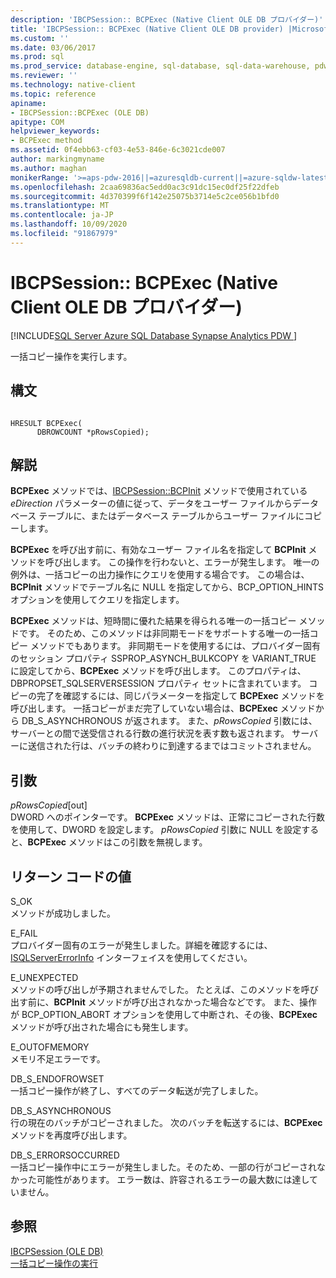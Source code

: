 ```yaml
---
description: 'IBCPSession:: BCPExec (Native Client OLE DB プロバイダー)'
title: 'IBCPSession:: BCPExec (Native Client OLE DB provider) |Microsoft Docs'
ms.custom: ''
ms.date: 03/06/2017
ms.prod: sql
ms.prod_service: database-engine, sql-database, sql-data-warehouse, pdw
ms.reviewer: ''
ms.technology: native-client
ms.topic: reference
apiname:
- IBCPSession::BCPExec (OLE DB)
apitype: COM
helpviewer_keywords:
- BCPExec method
ms.assetid: 0f4ebb63-cf03-4e53-846e-6c3021cde007
author: markingmyname
ms.author: maghan
monikerRange: '>=aps-pdw-2016||=azuresqldb-current||=azure-sqldw-latest||>=sql-server-2016||=sqlallproducts-allversions||>=sql-server-linux-2017||=azuresqldb-mi-current'
ms.openlocfilehash: 2caa69836ac5edd0ac3c91dc15ec0df25f22dfeb
ms.sourcegitcommit: 4d370399f6f142e25075b3714e5c2ce056b1bfd0
ms.translationtype: MT
ms.contentlocale: ja-JP
ms.lasthandoff: 10/09/2020
ms.locfileid: "91867979"
---
```

# <a name="ibcpsessionbcpexec-native-client-ole-db-provider"></a>IBCPSession:: BCPExec (Native Client OLE DB プロバイダー)
[!INCLUDE[SQL Server Azure SQL Database Synapse Analytics PDW ](../../includes/applies-to-version/sql-asdb-asdbmi-asa-pdw.md)]

  一括コピー操作を実行します。  
  
## <a name="syntax"></a>構文  
  
```  
  
HRESULT BCPExec(   
      DBROWCOUNT *pRowsCopied);  
```  
  
## <a name="remarks"></a>解説  
 **BCPExec** メソッドでは、[IBCPSession::BCPInit](../../relational-databases/native-client-ole-db-interfaces/ibcpsession-bcpinit-ole-db.md) メソッドで使用されている *eDirection* パラメーターの値に従って、データをユーザー ファイルからデータベース テーブルに、またはデータベース テーブルからユーザー ファイルにコピーします。  
  
 **BCPExec** を呼び出す前に、有効なユーザー ファイル名を指定して **BCPInit** メソッドを呼び出します。 この操作を行わないと、エラーが発生します。 唯一の例外は、一括コピーの出力操作にクエリを使用する場合です。 この場合は、**BCPInit** メソッドでテーブル名に NULL を指定してから、BCP_OPTION_HINTS オプションを使用してクエリを指定します。  
  
 **BCPExec** メソッドは、短時間に優れた結果を得られる唯一の一括コピー メソッドです。 そのため、このメソッドは非同期モードをサポートする唯一の一括コピー メソッドでもあります。 非同期モードを使用するには、プロバイダー固有のセッション プロパティ SSPROP_ASYNCH_BULKCOPY を VARIANT_TRUE に設定してから、**BCPExec** メソッドを呼び出します。 このプロパティは、DBPROPSET_SQLSERVERSESSION プロパティ セットに含まれています。 コピーの完了を確認するには、同じパラメーターを指定して **BCPExec** メソッドを呼び出します。 一括コピーがまだ完了していない場合は、**BCPExec** メソッドから DB_S_ASYNCHRONOUS が返されます。 また、*pRowsCopied* 引数には、サーバーとの間で送受信される行数の進行状況を表す数も返されます。 サーバーに送信された行は、バッチの終わりに到達するまではコミットされません。  
  
## <a name="arguments"></a>引数  
 *pRowsCopied*[out]  
 DWORD へのポインターです。 **BCPExec** メソッドは、正常にコピーされた行数を使用して、DWORD を設定します。 *pRowsCopied* 引数に NULL を設定すると、**BCPExec** メソッドはこの引数を無視します。  
  
## <a name="return-code-values"></a>リターン コードの値  
 S_OK  
 メソッドが成功しました。  
  
 E_FAIL  
 プロバイダー固有のエラーが発生しました。詳細を確認するには、[ISQLServerErrorInfo](../../connect/oledb/ole-db-interfaces/isqlservererrorinfo-geterrorinfo-ole-db.md?view=sql-server-ver15) インターフェイスを使用してください。  
  
 E_UNEXPECTED  
 メソッドの呼び出しが予期されませんでした。 たとえば、このメソッドを呼び出す前に、**BCPInit** メソッドが呼び出されなかった場合などです。 また、操作が BCP_OPTION_ABORT オプションを使用して中断され、その後、**BCPExec** メソッドが呼び出された場合にも発生します。  
  
 E_OUTOFMEMORY  
 メモリ不足エラーです。  
  
 DB_S_ENDOFROWSET  
 一括コピー操作が終了し、すべてのデータ転送が完了しました。  
  
 DB_S_ASYNCHRONOUS  
 行の現在のバッチがコピーされました。 次のバッチを転送するには、**BCPExec** メソッドを再度呼び出します。  
  
 DB_S_ERRORSOCCURRED  
 一括コピー操作中にエラーが発生しました。そのため、一部の行がコピーされなかった可能性があります。 エラー数は、許容されるエラーの最大数には達していません。  
  
## <a name="see-also"></a>参照  
 [IBCPSession &#40;OLE DB&#41;](../../relational-databases/native-client-ole-db-interfaces/ibcpsession-ole-db.md)   
 [一括コピー操作の実行](../../relational-databases/native-client/features/performing-bulk-copy-operations.md)  
  
